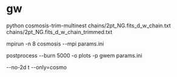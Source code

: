 # gw

python cosmosis-trim-multinest chains/2pt_NG.fits_d_w_chain.txt chains/2pt_NG.fits_d_w_chain_trimmed.txt 

mpirun -n 8 cosmosis --mpi params.ini

postprocess  --burn 5000  -o plots -p gwem params.ini

--no-2d t
--only=cosmo


